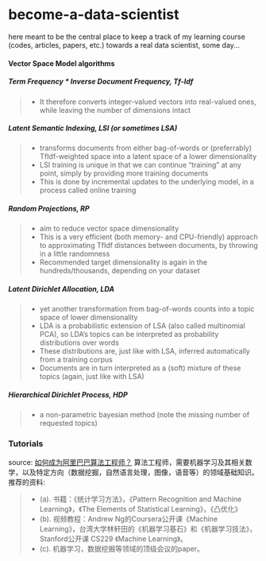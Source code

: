 # become-a-data-scientist
here meant to be the central place to keep a track of my learning course (codes, articles, papers, etc.) towards a real data scientist, some day...

#### Vector Space Model algorithms
##### Term Frequency * Inverse Document Frequency, Tf-Idf
> - It therefore converts integer-valued vectors into real-valued ones, while leaving the number of dimensions intact

##### Latent Semantic Indexing, LSI (or sometimes LSA)
> - transforms documents from either bag-of-words or (preferrably) TfIdf-weighted space into a latent space of a lower dimensionality
> - LSI training is unique in that we can continue “training” at any point, simply by providing more training documents
> - This is done by incremental updates to the underlying model, in a process called online training

##### Random Projections, RP
> - aim to reduce vector space dimensionality
> - This is a very efficient (both memory- and CPU-friendly) approach to approximating TfIdf distances between documents, by throwing in a little randomness
> - Recommended target dimensionality is again in the hundreds/thousands, depending on your dataset

##### Latent Dirichlet Allocation, LDA
> - yet another transformation from bag-of-words counts into a topic space of lower dimensionality
> - LDA is a probabilistic extension of LSA (also called multinomial PCA), so LDA’s topics can be interpreted as probability distributions over words
> - These distributions are, just like with LSA, inferred automatically from a training corpus
> - Documents are in turn interpreted as a (soft) mixture of these topics (again, just like with LSA)

##### Hierarchical Dirichlet Process, HDP
> - a non-parametric bayesian method (note the missing number of requested topics)

### Tutorials
source: [如何成为阿里巴巴算法工程师？](https://www.zhihu.com/question/23724645)
算法工程师，需要机器学习及其相关数学，以及特定方向（数据挖掘，自然语言处理，图像，语音等）的领域基础知识。
推荐的资料:
> - (a). 书籍：《统计学习方法》，《Pattern Recognition and Machine Learning》，《The Elements of Statistical Learning》，《凸优化》
> - (b). 视频教程：Andrew Ng的Coursera公开课《Machine Learning》，台湾大学林轩田的《机器学习基石》和《机器学习技法》，Stanford公开课 CS229 《Machine Learning》。
> - (c). 机器学习，数据挖掘等领域的顶级会议的paper。
